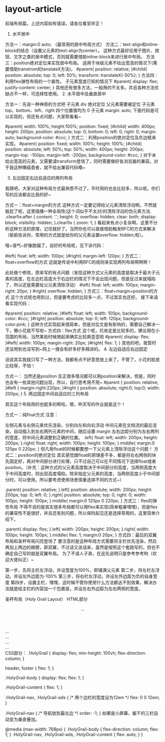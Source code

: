 # layout-article
前端布局篇，上述内容如有错误，请各位看官斧正！

1. 水平居中

方法一：margin:0 auto; （最常用的居中布局方式）
方法二：text-align和inline-block的结合（设置父元素的text-align为center）。
这种方式最好应用于图片、按钮、文字之类的居中模式，否则就需要借助inline-block来进行居中布局。
方法三：position绝对定位来实现居中布局。
适用于块级元素不给出宽高的情况下(需要借助transtrom的tanslateX方法)。
#parent{    position: relative;
}#child{    position: absolute;    top: 0;    left: 50%;    transform: translateX(-50%);
}
方法四：利用flex弹性布局的一个属性。
子元素宽度已知的情况下
#parent{    display: flex;    justify-content: center;
}
其他还有很多方法，一般用的不太多。并且各种方法优缺点不一样，可选择性使用。
2. 水平居中及垂直居中

方法一：先说一种神奇的方式吧
子元素 div 绝对定位
父元素需要被定位
子元素 top、bottom、left、right 四个位置值均为 0
子元素 margin: auto;
下面代码是可以实现的，但还有点问题，大家帮看看~

#parent{    width: 100%;    height:100%;    position: fixed;
}#child{    width: 400px;    height: 200px;    position: absolute;    top: 0;    bottom: 0;    left: 0;    right: 0;    margin: auto;    background-color: #ccc;
}
方式二：利用position的绝对定位及负边框来实现。
 #parent{    position: fixed;    width: 100%;    height: 100%;
}#child{    position: absolute;    left: 50%;    top: 50%;    width: 400px;    height: 200px;    margin-top: -100px;    margin-left: -200px;    background-color: #ccc;
}
对于未给出宽高的元素，又需要请transform登场了，同时需要做好各浏览器的兼容。对于我这种懒癌患者，就不给出兼容代码嘞~

3. 左边固定右边自适应的两列布局

我猜吧，大家对这种布局方式最熟悉不过了，平时用的也会比较多，所以呢，你们写的应该都会比我的好~

方式一：float+margin的方式
这种方式一定要记得给父元素清除浮动啊，不然就尴尬了呢，这里插播一种全局性(这个词似乎不太对)的清除浮动的伪元素方法.
.clearfix:after {    content: '.';    height: 0;    overflow: hidden;    clear: both;    display: block;    visibility: hidden;
}.clearfix {
    zoom: 1;  <!--hack-->
}
看起来有点小复杂啊，这里不分析这种方法的原理，记住就好了。当然你也可以直接借助触发BFC的方式来解决（偷偷告诉你，常用的方式就是给你的父元素设置overflow: hidden;啦）。

哦+语气~好像跑偏了，说好的布局呢，见下诉代码：

#left{    float: left;    width: 100px;
}#right{    margin-left: 120px;
}
方式二：float+overflow的方式
这就是传说中利用BFC的规则来实现两列布局啊啊啊！

此处做个修改，原来写的有点问题（发现这种方式父元素的高度是取决于最大子元素的高度，在左边栏高度大于右边栏的情况下不会出现问题，但是反过来就塌陷了，所以还是需要给父元素清除浮动）
#left{
    float: left;
    width: 100px;
    margin-right: 20px; <!--好歹留个空啊嘿嘿-->}
#right{
    overflow: hidden;
}
方式三：float+margin+position的方式
这个方式呢也用到过，但是要考虑的比较多一点，不过其实也还好。
接下来请看实现代码：

#parent{    position: relative;
}#left{    float: left;    width: 100px;    background-color: #ccc;
}#right{    position: absolute;    top: 0;    left: 120px;    background-color:pink; 
}
这种方式实现起来很简单，但是对后文是有影响的，需要自己解决一下，懒小花就不写啦~
方式四：flex方式
这个呢，坑肯定是比较多的，建议用在小范围的布局，当然某些时候用起来确实比较爽歪歪啦
#parent{    display: flex;
}#left{    width: 100px;    margin-right: 20px;
}#right{    flex: 1;
}
其他的吧，我暂时还没用到也没写到~网上一搜会有好多好多精讲的。
4. 左边自适应右边固定

话说其实我就只写了一种方法，我都有点不好意思放上来了，不管了，小花的脸皮比较厚，不怕！

方式一： 当然还是position
反正很多情况都可以用position来解决，但是，同时也会有一些其他问题出现，所以，自行思考用不用~
#parent {    position: relative;
}#left {    margin-right:220px; 
}#right {    position: absolute; 
    right:0; 
    top:0;    width: 200px;
}
5. 两边固定中间自适应的三列布局

其实这个布局用的也挺多的啊哈，嗯，昨天写的作业就是这个！

方式一：纯float方式
注意：

左侧元素与右侧元素优先渲染，分别向左和向右浮动
中间元素在文档流的最后渲染，自动插入到左右两列元素的中间，随后设置 margin 左右边距分别为左右两列的宽度，将中间元素调整到正确的位置。
.left{    float: left;    width: 200px;    height: 200px;
}.right{    float: right;    width: 100px;    height: 100px;
}.middle{    margin:0 120px 0 220px;
}
但凡用float的时候都要想一下父元素上清除浮动这个问题！
方式二：position的绝对定位
其实感觉跟float的原理差不多，都是将左右两侧的块先固定好，再对中间部分进行处理，只不过自己可以在不同情况下选择float或者position。（补充：这种方式的父元素高度取决于中间部分的高度，当两侧高度大于中间高度时，则出现高度塌陷，除非指定父元素的高度，当两侧高度小于中间部分时，可以使用。所以要考虑使用场景慎重选择不同的方式~）

.parent{    position: relative;
}.left{    position: absolute;    width: 200px;    height: 200px;    top: 0;    left: 0;
}.right{    position: absolute;    top: 0;    right: 0;    width: 100px;    height: 100px;
}.middle{    margin:0 120px 0 220px;
}
方式三：flex的弹性布局
不得不说的是其实很多布局都可以用flex来实现(简单粗暴嘿嘿)，但是flex的兼容性不是很好，并且还有别问题，所以保险起见还是选择常用的，这里简单介绍下。

.parent{    display: flex;
}.left{    width: 200px;    height: 200px;
}.right{    width: 100px;    height: 100px;
}.middle{    flex: 1;    margin:0 20px; 
}
方式四：最后的双翼布局和圣杯布局闪亮登场了
要注意的是这种布局方式需要将主栏优先渲染，然后再加上两边的翅膀，即双翼，不过话又说话来，虽然是按照这个套路写的，但也不确定自己写的就是双翼布局。
为了不误人子弟，在这先说明只是参考参考哟（欢迎大佬纠正）~

第一步，先将主栏左浮动，并设宽度为100%，即铺满父元素
第二步，将左栏左浮动，并设左外边距为-100%
第三步，将右栏左浮动，并设左外边距为负的自身宽度
第四步，设置主栏，嘿嘿，这时候不管你使用什么方法都达不到效果，解决办法就是给主栏的内容加一个包裹层，并设左右外边距为左右两侧的宽度。


圣杯布局（Holy Grail Layout）
HTML部分
<body class="HolyGrail">
  <header>...</header>
  <div class="HolyGrail-body">
    <main class="HolyGrail-content">...</main>
    <nav class="HolyGrail-nav">...</nav>
    <aside class="HolyGrail-ads">...</aside>
  </div>
  <footer>...</footer>
</body>
CSS部分：
.HolyGrail {
  display: flex;
  min-height: 100vh;
  flex-direction: column;
}

header,
footer {
  flex: 1;
}

.HolyGrail-body {
  display: flex;
  flex: 1;
}

.HolyGrail-content {
  flex: 1;
}

.HolyGrail-nav, .HolyGrail-ads {
  /* 两个边栏的宽度设为12em */
  flex: 0 0 12em;
}

.HolyGrail-nav {
  /* 导航放到最左边 */
  order: -1;
}
如果是小屏幕，躯干的三栏自动变为垂直叠加。

@media (max-width: 768px) {
  .HolyGrail-body {
    flex-direction: column;
    flex: 1;
  }
  .HolyGrail-nav,
  .HolyGrail-ads,
  .HolyGrail-content {
    flex: auto;
  }
}
